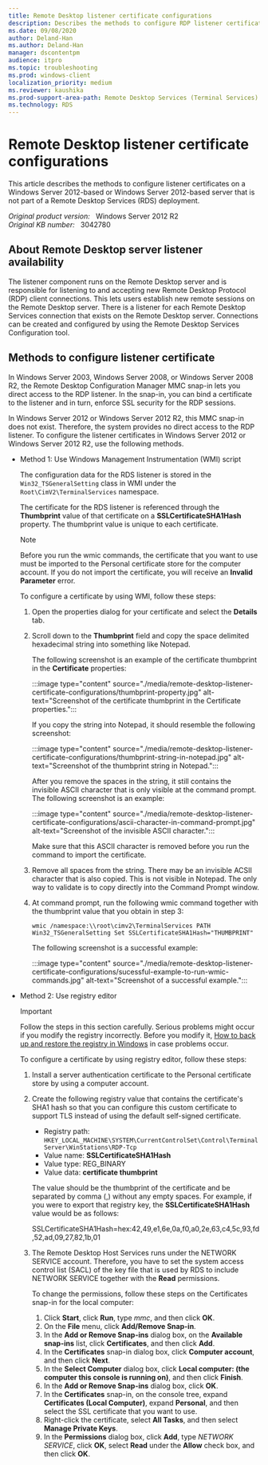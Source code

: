```yaml
---
title: Remote Desktop listener certificate configurations
description: Describes the methods to configure RDP listener certificates in Windows Server 2012 R2 and Windows Server 2012.
ms.date: 09/08/2020
author: Deland-Han
ms.author: Deland-Han
manager: dscontentpm
audience: itpro
ms.topic: troubleshooting
ms.prod: windows-client
localization_priority: medium
ms.reviewer: kaushika
ms.prod-support-area-path: Remote Desktop Services (Terminal Services) licensing
ms.technology: RDS 
---
```

# Remote Desktop listener certificate configurations

This article describes the methods to configure listener certificates on a Windows Server 2012-based or Windows Server 2012-based server that is not part of a Remote Desktop Services (RDS) deployment.

_Original product version:_ &nbsp; Windows Server 2012 R2  
_Original KB number:_ &nbsp; 3042780

## About Remote Desktop server listener availability

The listener component runs on the Remote Desktop server and is responsible for listening to and accepting new Remote Desktop Protocol (RDP) client connections. This lets users establish new remote sessions on the Remote Desktop server. There is a listener for each Remote Desktop Services connection that exists on the Remote Desktop server. Connections can be created and configured by using the Remote Desktop Services Configuration tool.

## Methods to configure listener certificate

In Windows Server 2003, Windows Server 2008, or Windows Server 2008 R2, the Remote Desktop Configuration Manager MMC snap-in lets you direct access to the RDP listener. In the snap-in, you can bind a certificate to the listener and in turn, enforce SSL security for the RDP sessions.

In Windows Server 2012 or Windows Server 2012 R2, this MMC snap-in does not exist. Therefore, the system provides no direct access to the RDP listener. To configure the listener certificates in Windows Server 2012 or Windows Server 2012 R2, use the following methods.

- Method 1: Use Windows Management Instrumentation (WMI) script

    The configuration data for the RDS listener is stored in the `Win32_TSGeneralSetting` class in WMI under the `Root\CimV2\TerminalServices` namespace.

    The certificate for the RDS listener is referenced through the **Thumbprint** value of that certificate on a **SSLCertificateSHA1Hash** property. The thumbprint value is unique to each certificate.

    > [!NOTE]
    > Before you run the wmic commands, the certificate that you want to use must be imported to the Personal certificate store for the computer account. If you do not import the certificate, you will receive an **Invalid Parameter** error.

    To configure a certificate by using WMI, follow these steps:

    1. Open the properties dialog for your certificate and select the **Details** tab.
    2. Scroll down to the **Thumbprint** field and copy the space delimited hexadecimal string into something like Notepad.

        The following screenshot is an example of the certificate thumbprint in the **Certificate** properties:

        :::image type="content" source="./media/remote-desktop-listener-certificate-configurations/thumbprint-property.jpg" alt-text="Screenshot of the certificate thumbprint in the Certificate properties.":::

        If you copy the string into Notepad, it should resemble the following screenshot:

        :::image type="content" source="./media/remote-desktop-listener-certificate-configurations/thumbprint-string-in-notepad.jpg" alt-text="Screenshot of the thumbprint string in Notepad.":::

        After you remove the spaces in the string, it still contains the invisible ASCII character that is only visible at the command prompt. The following screenshot is an example:

        :::image type="content" source="./media/remote-desktop-listener-certificate-configurations/ascii-character-in-command-prompt.jpg" alt-text="Screenshot of the invisible ASCII character.":::

        Make sure that this ASCII character is removed before you run the command to import the certificate.

    3. Remove all spaces from the string. There may be an invisible ACSII character that is also copied. This is not visible in Notepad. The only way to validate is to copy directly into the Command Prompt window.

    4. At command prompt, run the following wmic command together with the thumbprint value that you obtain in step 3:

        ```console
        wmic /namespace:\\root\cimv2\TerminalServices PATH Win32_TSGeneralSetting Set SSLCertificateSHA1Hash="THUMBPRINT"
        ```

        The following screenshot is a successful example:

        :::image type="content" source="./media/remote-desktop-listener-certificate-configurations/sucessful-example-to-run-wmic-commands.jpg" alt-text="Screenshot of a successful example.":::
  
- Method 2: Use registry editor

    > [!IMPORTANT]
    > Follow the steps in this section carefully. Serious problems might occur if you modify the registry incorrectly. Before you modify it, [How to back up and restore the registry in Windows](https://support.microsoft.com/help/322756) in case problems occur.

    To configure a certificate by using registry editor, follow these steps:

    1. Install a server authentication certificate to the Personal certificate store by using a computer account.

    2. Create the following registry value that contains the certificate's SHA1 hash so that you can configure this custom certificate to support TLS instead of using the default self-signed certificate.

        - Registry path: `HKEY_LOCAL_MACHINE\SYSTEM\CurrentControlSet\Control\Terminal Server\WinStations\RDP-Tcp`
        - Value name: **SSLCertificateSHA1Hash**
        - Value type: REG_BINARY
        - Value data: **certificate thumbprint**

        The value should be the thumbprint of the certificate and be separated by comma (,) without any empty spaces. For example, if you were to export that registry key, the **SSLCertificateSHA1Hash** value would be as follows:

        SSLCertificateSHA1Hash=hex:42,49,e1,6e,0a,f0,a0,2e,63,c4,5c,93,fd,52,ad,09,27,82,1b,01

    3. The Remote Desktop Host Services runs under the NETWORK SERVICE account. Therefore, you have to set the system access control list (SACL) of the key file that is used by RDS to include NETWORK SERVICE together with the **Read** permissions.

        To change the permissions, follow these steps on the Certificates snap-in for the local computer:

        1. Click **Start**, click **Run**, type *mmc*, and then click **OK**.
        2. On the **File** menu, click **Add/Remove Snap-in**.
        3. In the **Add or Remove Snap-ins**  dialog box, on the **Available snap-ins** list, click **Certificates**, and then click **Add**.
        4. In the **Certificates** snap-in dialog box, click **Computer account**, and then click **Next**.
        5. In the **Select Computer** dialog box, click **Local computer: (the computer this console is running on)**, and then click **Finish**.
        6. In the **Add or Remove Snap-ins** dialog box, click **OK**.
        7. In the **Certificates** snap-in, on the console tree, expand **Certificates (Local Computer)**, expand **Personal**, and then select the SSL certificate that you want to use.
        8. Right-click the certificate, select **All Tasks**, and then select **Manage Private Keys**.
        9. In the **Permissions** dialog box, click **Add**, type *NETWORK SERVICE*, click **OK**, select **Read** under the **Allow** check box, and then click **OK**.
